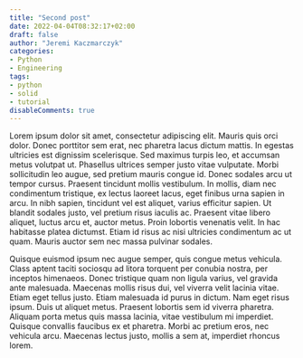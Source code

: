 ```yaml
---
title: "Second post"
date: 2022-04-04T08:32:17+02:00
draft: false 
author: "Jeremi Kaczmarczyk"
categories:
- Python
- Engineering
tags:
- python
- solid
- tutorial
disableComments: true
---
```


Lorem ipsum dolor sit amet, consectetur adipiscing elit. Mauris quis orci dolor. Donec porttitor sem erat, nec pharetra
lacus dictum mattis. In egestas ultricies est dignissim scelerisque. Sed maximus turpis leo, et accumsan metus volutpat
ut. Phasellus ultrices semper justo vitae vulputate. Morbi sollicitudin leo augue, sed pretium mauris congue id. Donec
sodales arcu ut tempor cursus. Praesent tincidunt mollis vestibulum. In mollis, diam nec condimentum tristique, ex
lectus laoreet lacus, eget finibus urna sapien in arcu. In nibh sapien, tincidunt vel est aliquet, varius efficitur
sapien. Ut blandit sodales justo, vel pretium risus iaculis ac. Praesent vitae libero aliquet, luctus arcu et, auctor
metus. Proin lobortis venenatis velit. In hac habitasse platea dictumst. Etiam id risus ac nisi ultricies condimentum ac
ut quam. Mauris auctor sem nec massa pulvinar sodales.

<!--more-->

Quisque euismod ipsum nec augue semper, quis congue metus vehicula. Class aptent taciti sociosqu ad litora torquent per
conubia nostra, per inceptos himenaeos. Donec tristique quam non ligula varius, vel gravida ante malesuada. Maecenas
mollis risus dui, vel viverra velit lacinia vitae. Etiam eget tellus justo. Etiam malesuada id purus in dictum. Nam eget
risus ipsum. Duis ut aliquet metus. Praesent lobortis sem id viverra pharetra. Aliquam porta metus quis massa lacinia,
vitae vestibulum mi imperdiet. Quisque convallis faucibus ex et pharetra. Morbi ac pretium eros, nec vehicula arcu.
Maecenas lectus justo, mollis a sem at, imperdiet rhoncus lorem.
